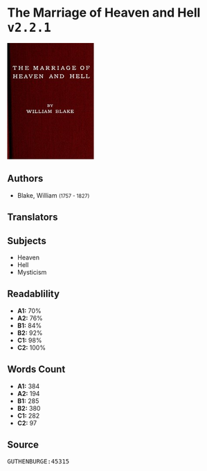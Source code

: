 # The Marriage of Heaven and Hell <kbd>v2.2.1</kbd>

![](./cover.medium.jpg "")

## Authors


 - Blake, William <small>(1757 - 1827)</small>

## Translators



## Subjects


 - Heaven
 - Hell
 - Mysticism

## Readablility


 - **A1:** 70%
 - **A2:** 76%
 - **B1:** 84%
 - **B2:** 92%
 - **C1:** 98%
 - **C2:** 100%

## Words Count


 - **A1:** 384
 - **A2:** 194
 - **B1:** 285
 - **B2:** 380
 - **C1:** 282
 - **C2:** 97

## Source


<kbd>GUTHENBURGE:45315</kbd>
